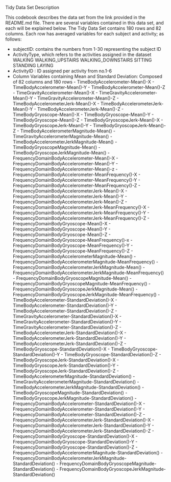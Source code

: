 Tidy Data Set Description

This codebook describes the data set from the link provided in the README.md file. There are several variables contained in this data set, and each will be explained below.
The Tidy Data Set contains 180 rows and 82 columns. Each row has averaged variables for each subject and activity; as follows:

- subjectID: contains the numbers from 1-30 representing the subject ID
- ActivityType, which refers to the activities assigned in the dataset
      WALKING
      WALKING_UPSTAIRS
      WALKING_DOWNSTAIRS
      SITTING
      STANDING
      LAYING
- ActivityID : ID assigned per activity from no.1-6
- Column Variables containing Mean and Standard Deviation: Composed of 82 columns and 180 rows
        - TimeBodyAccelerometer-Mean()-X
        - TimeBodyAccelerometer-Mean()-Y
        - TimeBodyAccelerometer-Mean()-Z
        - TimeGravityAccelerometer-Mean()-X
        - TimeGravityAccelerometer-Mean()-Y
        - TimeGravityAccelerometer-Mean()-Z
        - TimeBodyAccelerometerJerk-Mean()-X
        - TimeBodyAccelerometerJerk-Mean()-Y
        - TimeBodyAccelerometerJerk-Mean()-Z
        - TimeBodyGryoscope-Mean()-X
        - TimeBodyGryoscope-Mean()-Y
        - TimeBodyGryoscope-Mean()-Z
        - TimeBodyGryoscopeJerk-Mean()-X
        - TimeBodyGryoscopeJerk-Mean()-Y
        - TimeBodyGryoscopeJerk-Mean()-Z
        - TimeBodyAccelerometerMagnitude-Mean()
        - TimeGravityAccelerometerMagnitude-Mean()
        - TimeBodyAccelerometerJerkMagnitude-Mean()
        - TimeBodyGryoscopeMagnitude-Mean()
        - TimeBodyGryoscopeJerkMagnitude-Mean()
        - FrequencyDomainBodyAccelerometer-Mean()-X
        - FrequencyDomainBodyAccelerometer-Mean()-Y
        - FrequencyDomainBodyAccelerometer-Mean()-z
        - FrequencyDomainBodyAccelerometer-MeanFrequency()-X
        - FrequencyDomainBodyAccelerometer-MeanFrequency()-Y
        - FrequencyDomainBodyAccelerometer-MeanFrequency()-Z
        - FrequencyDomainBodyAccelerometerJerk-Mean()-X
        - FrequencyDomainBodyAccelerometerJerk-Mean()-Y
        - FrequencyDomainBodyAccelerometerJerk-Mean()-Z
        - FrequencyDomainBodyAccelerometerJerk-MeanFrequency()-X
        - FrequencyDomainBodyAccelerometerJerk-MeanFrequency()-Y
        - FrequencyDomainBodyAccelerometerJerk-MeanFrequency()-Z
        - FrequencyDomainBodyGryoscope-Mean()-X
        - FrequencyDomainBodyGryoscope-Mean()-Y
        - FrequencyDomainBodyGryoscope-Mean()-Z
        - FrequencyDomainBodyGryoscope-MeanFrequency()-x
        - FrequencyDomainBodyGryoscope-MeanFrequency()-Y
        - FrequencyDomainBodyGryoscope-MeanFrequency()-Z
        - FrequencyDomainBodyAccelerometerMagnitude-Mean()
        - FrequencyDomainBodyAccelerometerMagnitude-MeanFrequency()
        - FrequencyDomainBodyAccelerometerJerkMagnitude-Mean()
        - FrequencyDomainBodyAccelerometerJerkMagnitude-MeanFrequency()
        - FrequencyDomainBodyGryoscopeMagnitude-Mean()
        - FrequencyDomainBodyGryoscopeMagnitude-MeanFrequency()
        - FrequencyDomainBodyGryoscopeJerkMagnitude-Mean()
        - FrequencyDomainBodyGryoscopeJerkMagnitude-MeanFrequency()
        - TimeBodyAccelerometer-StandardDeviation()-X
        - TimeBodyAccelerometer-StandardDeviation()-Y
        - TimeBodyAccelerometer-StandardDeviation()-Z
        - TimeGravityAccelerometer-StandardDeviation()-X
        - TimeGravityAccelerometer-StandardDeviation()-Y
        - TimeGravityAccelerometer-StandardDeviation()-Z
        - TimeBodyAccelerometerJerk-StandardDeviation()-X
        - TimeBodyAccelerometerJerk-StandardDeviation()-Y
        - TimeBodyAccelerometerJerk-StandardDeviation()-Z
        - TimeBodyGryoscope-StandardDeviation()-X
        - TimeBodyGryoscope-StandardDeviation()-Y
        - TimeBodyGryoscope-StandardDeviation()-Z
        - TimeBodyGryoscopeJerk-StandardDeviation()-X
        - TimeBodyGryoscopeJerk-StandardDeviation()-Y
        - TimeBodyGryoscopeJerk-StandardDeviation()-Z
        - TimeBodyAccelerometerMagnitude-StandardDeviation()
        - TimeGravityAccelerometerMagnitude-StandardDeviation()
        - TimeBodyAccelerometerJerkMagnitude-StandardDeviation()
        - TimeBodyGryoscopeMagnitude-StandardDeviation()
        - TimeBodyGryoscopeJerkMagnitude-StandardDeviation()
        - FrequencyDomainBodyAccelerometer-StandardDeviation()-X
        - FrequencyDomainBodyAccelerometer-StandardDeviation()-Y
        - FrequencyDomainBodyAccelerometer-StandardDeviation()-Z
        - FrequencyDomainBodyAccelerometerJerk-StandardDeviation()-X
        - FrequencyDomainBodyAccelerometerJerk-StandardDeviation()-Y
        - FrequencyDomainBodyAccelerometerJerk-StandardDeviation()-Z
        - FrequencyDomainBodyGryoscope-StandardDeviation()-X
        - FrequencyDomainBodyGryoscope-StandardDeviation()-Y
        - FrequencyDomainBodyGryoscope-StandardDeviation()-Z
        - FrequencyDomainBodyAccelerometerMagnitude-StandardDeviation()
        - FrequencyDomainBodyAccelerometerJerkMagnitude-StandardDeviation()
        - FrequencyDomainBodyGryoscopeMagnitude-StandardDeviation()
        - FrequencyDomainBodyGryoscopeJerkMagnitude-StandardDeviation()
